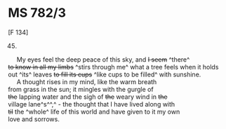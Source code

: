 # MS 782/3

[F 134]

45. 

&nbsp;&nbsp;&nbsp;&nbsp;&nbsp;My eyes feel the deep peace of this sky, and ~~I seem~~ ^there^ \
~~to know in all my limbs~~ ^stirs through me^ what a tree feels when it holds \
out ^its^ leaves ~~to fill its cups~~ ^like cups to be filled^ with sunshine. \
&nbsp;&nbsp;&nbsp;&nbsp;&nbsp;A thought rises in my mind, like the warm breath \
from grass in the sun; it mingles with the gurgle of \
~~the~~ lapping water and the sigh of ~~the~~ weary wind in ~~the~~ \
village lane^s^^,^ - the thought that I have lived along with \
~~til~~ the ^whole^ life of this world and have given to it my own \
love and sorrows.
